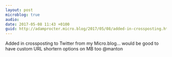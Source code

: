 ```yaml
---
layout: post
microblog: true
audio: 
date: 2017-05-08 11:43 +0100
guid: http://adamprocter.micro.blog/2017/05/08/added-in-crossposting.html
---
```

Added in crossposting to Twitter from my Micro.blog... would be good to have custom URL shortern options on MB too @manton 
